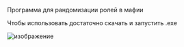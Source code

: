Программа для рандомизации ролей в мафии
 
Чтобы использовать достаточно скачать и запустить .exe

![изображение](https://github.com/YevgeniyKapustin/App-MafiaManager/assets/106178214/ffcd95e8-624b-4c96-8fa3-c3ce853eb9a1)
